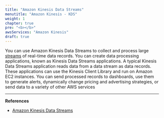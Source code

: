 ```yaml
---
title: "Amazon Kinesis Data Streams"
menutitle: "Amazon Kinesis - KDS"
weight: 1
chapter: true
pre: "<b></b>"
awsServices: "Amazon Kinesis"
draft: true
---
```


You can use Amazon Kinesis Data Streams to collect and process large [streams](https://aws.amazon.com/streaming-data/) of real-time data records. You can create data processing applications, known as Kinesis Data Streams applications. A typical Kinesis Data Streams application reads data from a data stream as data records. These applications can use the Kinesis Client Library and run on Amazon EC2 instances. You can send processed records to dashboards, use them to generate alerts, dynamically change pricing and advertising strategies, or send data to a variety of other AWS services

***

**References**

*   [Amazon Kinesis Data Streams](https://docs.aws.amazon.com/streams/latest/dev/introduction.html)
